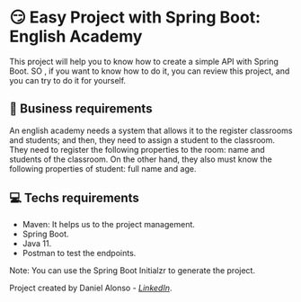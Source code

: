 # 😏  Easy Project with Spring Boot: English Academy

This project will help you to know how to create a simple API 
with Spring Boot. SO , if you want to know how to do it,
you can review this project, and you can try to do it for yourself.

## 📃 Business requirements

An english academy needs a system that allows it to the register
classrooms and students; and then, they need to assign a student to
the classroom.
They need to register the following properties to the room:
name and students of the classroom. On the other hand, they also must
know the following properties of student: full name and age.

## 💻 Techs requirements
- Maven: It helps us to the project management.
- Spring Boot.
- Java 11.
- Postman to test the endpoints.

Note: You can use the Spring Boot Initialzr to generate the project.

Project created by Daniel Alonso - *[LinkedIn](https://www.linkedin.com/in/daniel-alonso-chanduvi-siesquen-5b512a134/)*.


